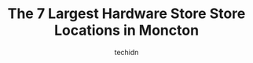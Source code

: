 ---
layout: ampstory
image: https://i0.wp.com/www.auto.or.id/wp-content/uploads/2023/06/elmwood-home-hardware-building-centre-0-moncton-1686326891.jpeg?resize=640,853
author: techidn
featured: false
description: Moncton, New Brunswick, Canada is a haven for Hardware Store enthusiasts, boasting an impressive array of 7 top-notch establishments. Whether youre a seasoned connoisseur or simply curious 
title: The 7 Largest Hardware Store Store Locations in Moncton
cover:
   title: The 7 Largest Hardware Store Store Locations in Moncton
   subtitle: AUTO.OR.ID
   background: https://www.auto.or.id/wp-content/uploads/2023/06/elmwood-home-hardware-building-centre-0-moncton-1686326891.jpeg

pages: 
 - layout: thirds
   top: <h1>#1 Kent Building Supplies</h1>
   bottom: "<p>Ordered some items online. Site said we would be contacted the next day. We were not. I phoned the following day. They said it would come that day. It didnt. While I wil</p>"
   background: https://www.auto.or.id/wp-content/uploads/2023/06/elmwood-home-hardware-building-centre-1-moncton-1686326892.jpeg
   backgroundblur: true
 - layout: thirds
   top: <h1>#2 Kent Building Supplies</h1>
   bottom: "<p>45 Babineau Blvd, Moncton, NB E1A 9P4, Canada</p>"
   background: https://www.auto.or.id/wp-content/uploads/2023/06/elmwood-home-hardware-building-centre-2-moncton-1686326893.jpeg
   cta:
      link: https://www.auto.or.id/the-7-largest-hardware-store-store-locations-in-moncton/
      text: The 7 Largest Hardware Store Store Locations in Moncton
 - layout: thirds
   top: <h1>#3 Elmwood Home Hardware Building Centre</h1>
   bottom: "<p>257 Elmwood Dr, Moncton, NB E1A 1X4, Canada</p>"
   background: https://images.unsplash.com/photo-1529589438034-00c0e7a6452f?ixlib=rb-4.0.3&ixid=MnwxMjA3fDB8MHxwaG90by1wYWdlfHx8fGVufDB8fHx8&auto=format&fit=crop&w=640&h=853&q=80
   cta:
      link: https://www.auto.or.id/the-7-largest-hardware-store-store-locations-in-moncton/
      text: The 7 Largest Hardware Store Store Locations in Moncton
 - layout: thirds
   top: <h1>#4 Cooks Home Hardware Building Centre</h1>
   bottom: "<p>170 Killam Dr, Moncton, NB E1C 3S4, Canada</p>"
   background: https://images.unsplash.com/photo-1490274494753-fd4f84681e7c?ixlib=rb-4.0.3&ixid=MnwxMjA3fDB8MHxwaG90by1wYWdlfHx8fGVufDB8fHx8&auto=format&fit=crop&w=640&h=853&q=80
   cta:
      link: https://www.auto.or.id/the-7-largest-hardware-store-store-locations-in-moncton/
      text: The 7 Largest Hardware Store Store Locations in Moncton
 - layout: thirds
   top: <h1>#5 Dieppe Home Hardware Building Centre</h1>
   bottom: "<p>205 Acadie Ave, Dieppe, NB E1A 1G6, Canada</p>"
   background: https://images.unsplash.com/photo-1575052159402-d23d4fab400c?ixlib=rb-4.0.3&ixid=MnwxMjA3fDB8MHxwaG90by1wYWdlfHx8fGVufDB8fHx8&auto=format&fit=crop&w=640&h=853&q=80
   cta:
      link: https://www.auto.or.id/the-7-largest-hardware-store-store-locations-in-moncton/
      text: The 7 Largest Hardware Store Store Locations in Moncton
 - layout: thirds
   top: <h1>#6 Magnetic Hill Home Hardware Building Centre</h1>
   bottom: "<p>2463 Mountain Rd, Moncton, NB E1G 2J5, Canada</p>"
   background: https://images.unsplash.com/photo-1608585813346-61d43d84de94?ixlib=rb-4.0.3&ixid=MnwxMjA3fDB8MHxwaG90by1wYWdlfHx8fGVufDB8fHx8&auto=format&fit=crop&w=640&h=853&q=80
   cta:
      link: https://www.auto.or.id/the-7-largest-hardware-store-store-locations-in-moncton/
      text: The 7 Largest Hardware Store Store Locations in Moncton
 - layout: thirds
   top: <h1>#7 Atlantic Outdoor</h1>
   bottom: "<p>75 Desbrisay Ave, Moncton, NB E1E 0G7, Canada</p>"
   background: https://images.unsplash.com/photo-1596157783372-71ada8d5836b?ixlib=rb-4.0.3&ixid=MnwxMjA3fDB8MHxwaG90by1wYWdlfHx8fGVufDB8fHx8&auto=format&fit=crop&w=640&h=853&q=80
   cta:
      link: https://www.auto.or.id/the-7-largest-hardware-store-store-locations-in-moncton/
      text: The 7 Largest Hardware Store Store Locations in Moncton
 - layout: thirds
   middle: Continue reading...
   background: https://images.unsplash.com/photo-1504887764023-6f27056d186c?ixlib=rb-4.0.3&ixid=MnwxMjA3fDB8MHxwaG90by1wYWdlfHx8fGVufDB8fHx8&auto=format&fit=crop&w=640&h=853&q=80
   cta:
      link: https://www.auto.or.id/the-7-largest-hardware-store-store-locations-in-moncton/
      text: The 7 Largest Hardware Store Store Locations in Moncton

---